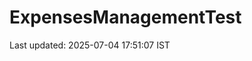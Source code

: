 # ExpensesManagementTest































































Last updated: 2025-07-04 17:51:07 IST
